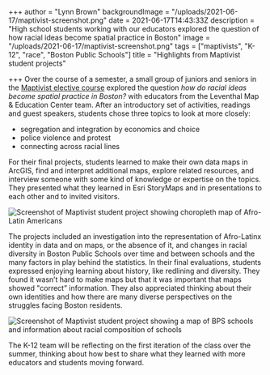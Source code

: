 +++
author = "Lynn Brown"
backgroundImage = "/uploads/2021-06-17/maptivist-screenshot.png"
date = 2021-06-17T14:43:33Z
description = "High school students working with our educators explored the question of how racial ideas become spatial practice in Boston"
image = "/uploads/2021-06-17/maptivist-screenshot.png"
tags = ["maptivists", "K-12", "race", "Boston Public Schools"]
title = "Highlights from Maptivist student projects"

+++
Over the course of a semester, a small group of juniors and seniors in the [Maptivist elective course](https://www.leventhalmap.org/education/k12/maptivists/) explored the question _how do racial ideas become spatial practice in Boston?_ with educators from the Leventhal Map & Education Center team. After an introductory set of activities, readings and guest speakers, students chose three topics to look at more closely: 

* segregation and integration by economics and choice
* police violence and protest
* connecting across racial lines

For their final projects, students learned to make their own data maps in ArcGIS, find and interpret additional maps, explore related resources, and interview someone with some kind of knowledge or expertise on the topics. They presented what they learned in Esri StoryMaps and in presentations to each other and to invited visitors.

![Screenshot of Maptivist student project showing choropleth map of Afro-Latin Americans](/uploads/2021-06-17/maptivist-screenshot.png)

The projects included an investigation into the representation of Afro-Latinx identity in data and on maps, or the absence of it, and changes in racial diversity in Boston Public Schools over time and between schools and the many factors in play behind the statistics. In their final evaluations, students expressed enjoying learning about history, like redlining and diversity. They found it wasn’t hard to make maps but that it was important that maps showed "correct” information. They also appreciated thinking about their own identities and how there are many diverse perspectives on the struggles facing Boston residents.

![Screenshot of Maptivist student project showing a map of BPS schools and information about racial composition of schools](/uploads/2021-06-17/maptivist-screenshot2.png)

The K-12 team will be reflecting on the first iteration of the class over the summer, thinking about how best to share what they learned with more educators and students moving forward.
